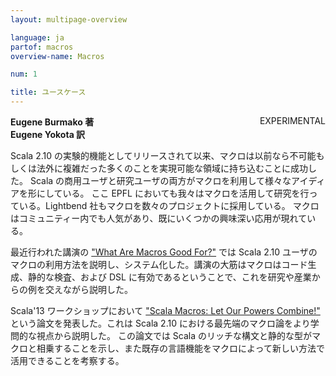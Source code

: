 ```yaml
---
layout: multipage-overview

language: ja
partof: macros
overview-name: Macros

num: 1

title: ユースケース
---
```


<span class="tag" style="float: right;">EXPERIMENTAL</span>

**Eugene Burmako 著**<br>
**Eugene Yokota 訳**

Scala 2.10 の実験的機能としてリリースされて以来、マクロは以前なら不可能もしくは法外に複雑だった多くのことを実現可能な領域に持ち込むことに成功した。
Scala の商用ユーザと研究ユーザの両方がマクロを利用して様々なアイディアを形にしている。
ここ EPFL においても我々はマクロを活用して研究を行っている。Lightbend 社もマクロを数々のプロジェクトに採用している。
マクロはコミュニティー内でも人気があり、既にいくつかの興味深い応用が現れている。

最近行われた講演の ["What Are Macros Good For?"](https://scalamacros.org/paperstalks/2014-02-04-WhatAreMacrosGoodFor.pdf) では Scala 2.10 ユーザのマクロの利用方法を説明し、システム化した。講演の大筋はマクロはコード生成、静的な検査、および DSL に有効であるということで、これを研究や産業からの例を交えながら説明した。

Scala'13 ワークショップにおいて ["Scala Macros: Let Our Powers Combine!"](https://scalamacros.org/paperstalks/2013-04-22-LetOurPowersCombine.pdf) という論文を発表した。これは Scala 2.10 における最先端のマクロ論をより学問的な視点から説明した。
この論文では Scala のリッチな構文と静的な型がマクロと相乗することを示し、また既存の言語機能をマクロによって新しい方法で活用できることを考察する。
